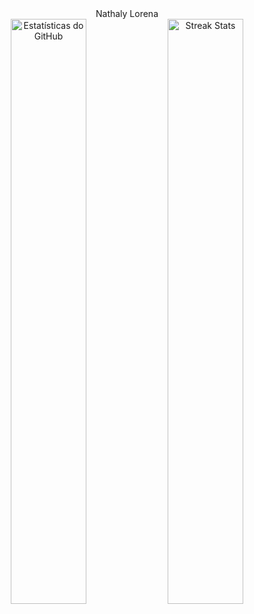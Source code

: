 <div align="center" style="font-family: Arial, san

<h1 style="font-size: 50px; color: #ff00ff;">Nathaly Lorena</h1>
<br/>

<div>
  
<img src="https://github-readme-stats.vercel.app/api?username=geekgeekop&show_icons=true&title_color=ff4500&icon_color=ff4500&text_color=ffffff&bg_color=000000" alt="Estatísticas do GitHub" width="49%" />

<!-- Streak Stats -->
<img src="https://github-readme-streak-stats.herokuapp.com?user=geekgeekop&theme=dark&background=000000&ring=ff4500&fire=ffffff&currStreakLabel=ff4500&sideNums=ffffff&dates=aaaaaa&sideLabels=ffffff" alt="Streak Stats" width="49%" />

</div>

</div>
